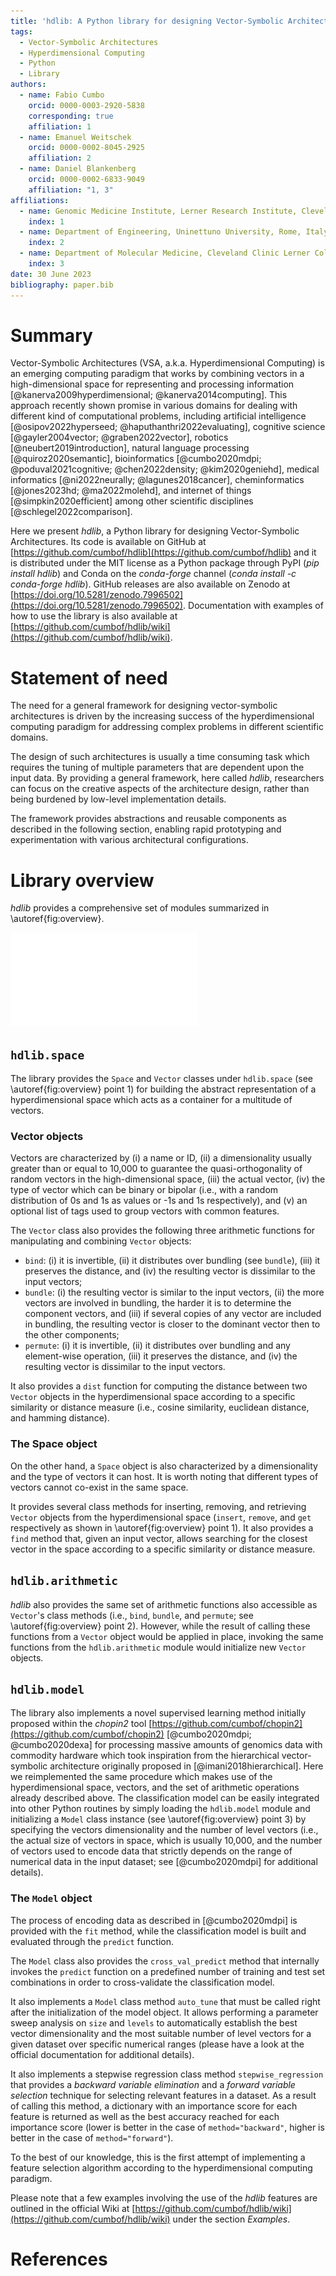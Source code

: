 ```yaml
---
title: 'hdlib: A Python library for designing Vector-Symbolic Architectures'
tags:
  - Vector-Symbolic Architectures
  - Hyperdimensional Computing
  - Python
  - Library
authors:
  - name: Fabio Cumbo
    orcid: 0000-0003-2920-5838
    corresponding: true
    affiliation: 1
  - name: Emanuel Weitschek
    orcid: 0000-0002-8045-2925
    affiliation: 2
  - name: Daniel Blankenberg
    orcid: 0000-0002-6833-9049
    affiliation: "1, 3"
affiliations:
  - name: Genomic Medicine Institute, Lerner Research Institute, Cleveland Clinic, Cleveland, Ohio, United States of America
    index: 1
  - name: Department of Engineering, Uninettuno University, Rome, Italy
    index: 2
  - name: Department of Molecular Medicine, Cleveland Clinic Lerner College of Medicine, Case Western Reserve University, Cleveland, Ohio, United States of America
    index: 3
date: 30 June 2023
bibliography: paper.bib
---
```


# Summary

Vector-Symbolic Architectures (VSA, a.k.a. Hyperdimensional Computing) is an emerging computing paradigm that works by combining vectors in a high-dimensional space for representing and processing information [@kanerva2009hyperdimensional; @kanerva2014computing]. This approach recently shown promise in various domains for dealing with different kind of computational problems, including artificial intelligence [@osipov2022hyperseed; @haputhanthri2022evaluating], cognitive science [@gayler2004vector; @graben2022vector], robotics [@neubert2019introduction], natural language processing [@quiroz2020semantic], bioinformatics [@cumbo2020mdpi; @poduval2021cognitive; @chen2022density; @kim2020geniehd], medical informatics [@ni2022neurally; @lagunes2018cancer], cheminformatics [@jones2023hd; @ma2022molehd], and internet of things [@simpkin2020efficient] among other scientific disciplines [@schlegel2022comparison].

Here we present _hdlib_, a Python library for designing Vector-Symbolic Architectures. Its code is available on GitHub at [https://github.com/cumbof/hdlib](https://github.com/cumbof/hdlib) and it is distributed under the MIT license as a Python package through PyPI (_pip install hdlib_) and Conda on the _conda-forge_ channel (_conda install -c conda-forge hdlib_). GitHub releases are also available on Zenodo at [https://doi.org/10.5281/zenodo.7996502](https://doi.org/10.5281/zenodo.7996502). Documentation with examples of how to use the library is also available at [https://github.com/cumbof/hdlib/wiki](https://github.com/cumbof/hdlib/wiki).

# Statement of need

The need for a general framework for designing vector-symbolic architectures is driven by the increasing success of the hyperdimensional computing paradigm for addressing complex problems in different scientific domains.

The design of such architectures is usually a time consuming task which requires the tuning of multiple parameters that are dependent upon the input data. By providing a general framework, here called _hdlib_, researchers can focus on the creative aspects of the architecture design, rather than being burdened by low-level implementation details.

The framework provides abstractions and reusable components as described in the following section, enabling rapid prototyping and experimentation with various architectural configurations.

# Library overview

_hdlib_ provides a comprehensive set of modules summarized in \autoref{fig:overview}.

![Overview of the three main modules available in `hdlib`: `hdlib.space` (point 1) providing the `Space` and `Vector` classes, `hdlib.arithmetic` (point 2) providing the `bind`, `bundle`, and `permute` arithmetic operations, and `hdlib.model` (point 3) providing the `Model` class for building machine learning models based on the hyperdimensional computing paradigm.\label{fig:overview}](hdlib.pdf)

## `hdlib.space`

The library provides the `Space` and `Vector` classes under `hdlib.space` (see \autoref{fig:overview} point 1) for building the abstract representation of a hyperdimensional space which acts as a container for a multitude of vectors.

### Vector objects

Vectors are characterized by (i) a name or ID, (ii) a dimensionality usually greater than or equal to 10,000 to guarantee the quasi-orthogonality of random vectors in the high-dimensional space, (iii) the actual vector, (iv) the type of vector which can be binary or bipolar (i.e., with a random distribution of 0s and 1s as values or -1s and 1s respectively), and (v) an optional list of tags used to group vectors with common features.

The `Vector` class also provides the following three arithmetic functions for manipulating and combining `Vector` objects:

- `bind`: (i) it is invertible, (ii) it distributes over bundling (see `bundle`), (iii) it preserves the distance, and (iv) the resulting vector is dissimilar to the input vectors;
- `bundle`: (i) the resulting vector is similar to the input vectors, (ii) the more vectors are involved in bundling, the harder it is to determine the component vectors, and (iii) if several copies of any vector are included in bundling, the resulting vector is closer to the dominant vector then to the other components;
- `permute`: (i) it is invertible, (ii) it distributes over bundling and any element-wise operation, (iii) it preserves the distance, and (iv) the resulting vector is dissimilar to the input vectors.

It also provides a `dist` function for computing the distance between two `Vector` objects in the hyperdimensional space according to a specific similarity or distance measure (i.e., cosine similarity, euclidean distance, and hamming distance).

### The Space object

On the other hand, a `Space` object is also characterized by a dimensionality and the type of vectors it can host. It is worth noting that different types of vectors cannot co-exist in the same space.

It provides several class methods for inserting, removing, and retrieving `Vector` objects from the hyperdimensional space (`insert`, `remove`, and `get` respectively as shown in \autoref{fig:overview} point 1). It also provides a `find` method that, given an input vector, allows searching for the closest vector in the space according to a specific similarity or distance measure.

## `hdlib.arithmetic`

_hdlib_ also provides the same set of arithmetic functions also accessible as `Vector`'s class methods (i.e., `bind`, `bundle`, and `permute`; see \autoref{fig:overview} point 2). However, while the result of calling these functions from a `Vector` object would be applied in place, invoking the same functions from the `hdlib.arithmetic` module would initialize new `Vector` objects.

## `hdlib.model`

The library also implements a novel supervised learning method initially proposed within the _chopin2_ tool [https://github.com/cumbof/chopin2](https://github.com/cumbof/chopin2) [@cumbo2020mdpi; @cumbo2020dexa] for processing massive amounts of genomics data with commodity hardware which took inspiration from the hierarchical vector-symbolic architecture originally proposed in [@imani2018hierarchical]. Here we reimplemented the same procedure which makes use of the hyperdimensional space, vectors, and the set of arithmetic operations already described above. The classification model can be easily integrated into other Python routines by simply loading the `hdlib.model` module and initializing a `Model` class instance (see \autoref{fig:overview} point 3) by specifying the vectors dimensionality and the number of level vectors (i.e., the actual size of vectors in space, which is usually 10,000, and the number of vectors used to encode data that strictly depends on the range of numerical data in the input dataset; see [@cumbo2020mdpi] for additional details).

### The `Model` object

The process of encoding data as described in [@cumbo2020mdpi] is provided with the `fit` method, while the classification model is built and evaluated through the `predict` function.

The `Model` class also provides the `cross_val_predict` method that internally invokes the `predict` function on a predefined number of training and test set combinations in order to cross-validate the classification model.

It also implements a `Model` class method `auto_tune` that must be called right after the initialization of the model object. It allows performing a parameter sweep analysis on `size` and `levels` to automatically establish the best vector dimensionality and the most suitable number of level vectors for a given dataset over specific numerical ranges (please have a look at the official documentation for additional details).

It also implements a stepwise regression class method `stepwise_regression` that provides a _backward variable elimination_ and a _forward variable selection_ technique for selecting relevant features in a dataset. As a result of calling this method, a dictionary with an importance score for each feature is returned as well as the best accuracy reached for each importance score (lower is better in the case of `method="backward"`, higher is better in the case of `method="forward"`).

To the best of our knowledge, this is the first attempt of implementing a feature selection algorithm according to the hyperdimensional computing paradigm.

Please note that a few examples involving the use of the _hdlib_ features are outlined in the official Wiki at [https://github.com/cumbof/hdlib/wiki](https://github.com/cumbof/hdlib/wiki) under the section _Examples_.

# References